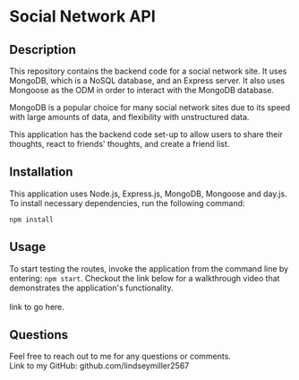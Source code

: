 # Social Network API 

## Description
This repository contains the backend code for a social network site. It uses MongoDB, which is a NoSQL database, and an Express server. It also uses Mongoose as the ODM in order to interact with the MongoDB database. <br/>

MongoDB is a popular choice for many social network sites due to its speed with large amounts of data, and flexibility with unstructured data. <br/>

This application has the backend code set-up to allow users to share their thoughts, react to friends' thoughts, and create a friend list. 

## Installation
This application uses Node.js, Express.js, MongoDB, Mongoose and day.js. To install necessary dependencies, run the following command: 
```
npm install
```

## Usage
To start testing the routes, invoke the application from the command line by entering: `npm start`. Checkout the link below for a walkthrough video that demonstrates the application's functionality.
<br/>
<br/>
link to go here.

## Questions
Feel free to reach out to me for any questions or comments. <br/>
Link to my GitHub: github.com/lindseymiller2567